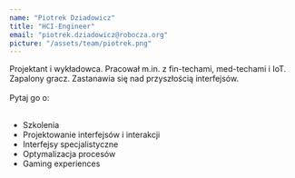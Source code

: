 ```yaml
---
name: "Piotrek Dziadowicz"
title: "HCI-Engineer"
email: "piotrek.dziadowicz@robocza.org"
picture: "/assets/team/piotrek.png"
---
```

Projektant i wykładowca. Pracował m.in. z fin-techami, med-techami i IoT. Zapalony gracz. Zastanawia się nad przyszłością interfejsów.
<br>
<br>
<span class="uppercase">Pytaj go o:</span>
<br>
<br>
- Szkolenia
- Projektowanie interfejsów i interakcji
- Interfejsy specjalistyczne
- Optymalizacja procesów
- Gaming experiences
